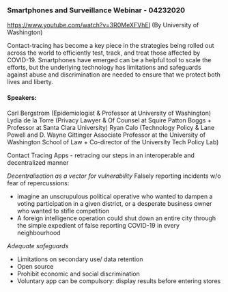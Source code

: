 ### Smartphones and Surveillance Webinar - 04232020

https://www.youtube.com/watch?v=3R0MeXFVhEI (By University of Washington)

Contact-tracing has become a key piece in the strategies being rolled out across the world to efficiently test, track, and treat those affected by COVID-19. Smartphones have emerged can be a helpful tool to scale the efforts, but the underlying technology has limitations and safeguards against abuse and discrimination are needed to ensure that we protect both lives and liberty.

#### Speakers:
Carl Bergstrom (Epidemiologist & Professor at University of Washington)
Lydia de la Torre (Privacy Lawyer & Of Counsel at Squire Patton Boggs + Professor at Santa Clara University)
Ryan Calo (Technology Policy & Lane Powell and D. Wayne Gittinger Associate Professor at the University of Washington School of Law + Co-director of the University Tech Policy Lab)

Contact Tracing Apps - retracing our steps in an interoperable and decentralized manner

*Decentralisation as a vector for vulnerability*
Falsely reporting incidents w/o fear of repercussions:
- imagine an unscrupulous political operative who wanted to dampen a voting participation in a given district, or a desperate business owner who wanted to stifle competition 
- A foreign intelligence operation could shut down an entire city through the simple expedient of false reporting COVID-19 in every neighbourhood

*Adequate safeguards*
- Limitations on secondary use/ data retention
- Open source
- Prohibit economic and social discrimination
- Voluntary app can be compulsory: display results before entering stores
